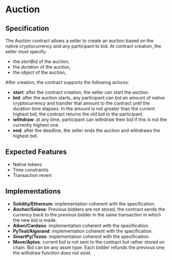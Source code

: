 # Auction

## Specification

The Auction contract allows a seller to create an auction based on the native cryptocurrency and any participant to bid.
At contract creation, the seller must specify:
- the *startBid* of the auction,
- the *duration* of the auction,
- the *object* of the auction,

After creation, the contract supports the following actions:
- **start**: after the contract creation, the seller can start the auction. 
- **bid**: after the auction starts, any participant can bid an amount of native cryptocurrency and transfer that 
amount to the contract until the duration time elapses. In the amount is not greater than the current highest bid, the contract returns the old bid to the participant.
- **withdraw**: at any time, participant can withdraw their bid if this is not the currently highest one.
- **end**: after the deadline, the seller ends the auction and withdraws the highest bid.

## Expected Features

- Native tokens
- Time constraints
- Transaction revert

## Implementations

- **Solidity/Ethereum**: implementation coherent with the specification.
- **Anchor/Solana**: Previous bidders are not stored, the contract sends the currency back to the previous bidder in the same transaction in which the new bid is made. 
- **Aiken/Cardano**: implementation coherent with the specification.
- **PyTeal/Algorand**: implementation coherent with the specification.
- **SmartPy/Tezos**: implementation coherent with the specification.
- **Move/Aptos**: current bid is not sent to the contract but rather stored on chain. Bid can be any asset type. Each bidder refunds the previous one; the withdraw function does not exist.
